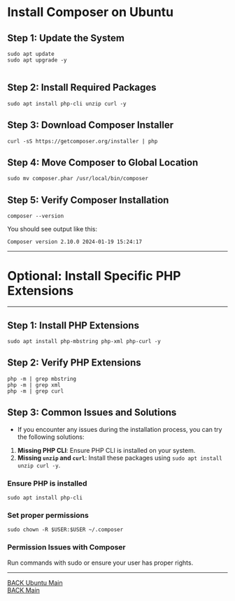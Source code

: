 # Install Composer on Ubuntu

## Step 1: Update the System

```
sudo apt update
sudo apt upgrade -y


```

## Step 2: Install Required Packages

```
sudo apt install php-cli unzip curl -y
```

## Step 3: Download Composer Installer

```
curl -sS https://getcomposer.org/installer | php
```

## Step 4: Move Composer to Global Location

```
sudo mv composer.phar /usr/local/bin/composer
```

## Step 5: Verify Composer Installation

```
composer --version
```

You should see output like this:

```
Composer version 2.10.0 2024-01-19 15:24:17
```

---

# Optional: Install Specific PHP Extensions

---

## Step 1: Install PHP Extensions

```
sudo apt install php-mbstring php-xml php-curl -y
```

## Step 2: Verify PHP Extensions

```
php -m | grep mbstring
php -m | grep xml
php -m | grep curl
```

## Step 3: Common Issues and Solutions

- If you encounter any issues during the installation process, you can try the following solutions:

1. **Missing PHP CLI**: Ensure PHP CLI is installed on your system.
2. **Missing `unzip` and `curl`**: Install these packages using `sudo apt install unzip curl -y`.

### Ensure PHP is installed

```
sudo apt install php-cli
```

### Set proper permissions

```
sudo chown -R $USER:$USER ~/.composer
```

### Permission Issues with Composer

Run commands with sudo or ensure your user has proper rights.

---

[BACK Ubuntu Main](ubuntu-main.md)
<br/>
[BACK Main](../README.md)
